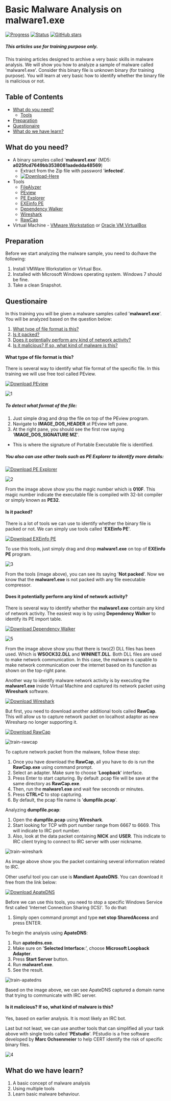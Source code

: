 # Basic Malware Analysis on malware1.exe
[![Progress](https://img.shields.io/badge/Progress-90%25-blue.svg)]()
[![Status](https://img.shields.io/badge/Status-Incomplete-orange.svg)]()
[![GitHub stars](https://img.shields.io/github/stars/badges/shields.svg?style=social&label=Star&maxAge=100)]()
##### This articles use for training purpose only.
This training articles designed to archive a very basic skills in malware analysis. We will show you how to analyze a sample of malware called 'malware1.exe'. Consider this binary file is unknown binary (for training purpose). You will learn at very basic how to identify whether the binary file is malicious or not.

## Table of Contents
- [What do you need?](#what-do-you-need)
  - [Tools](#tools)
- [Preparation](#preparation)
- [Questionaire](#questionaire)
- [What do we have learn?](#what-do-we-have-learn)

## What do you need?
- A binary samples called '**malware1.exe**' (MD5: **a025fcd7649bb3538081aadedda48569**)
  - Extract from the Zip file with password '**infected**'.
  - [![Download-Here](https://img.shields.io/badge/Download%20Sample-Here-brightgreen.svg)](https://github.com/alternat0r/training-malware1/raw/master/malware1.zip)
- Tools
  - [FileAlyzer](https://www.safer-networking.org/products/filealyzer/ "Download FileAlyzer here if you dont have yet")
  - [PEview](http://wjradburn.com/software/PEview.zip "Download PEview here")
  - [PE Explorer](http://www.heaventools.com/download-pe-explorer.htm "Download PE Explorer here")
  - [EXEinfo PE](https://sourceforge.net/projects/exeinfope/files/exeinfope.zip/download)
  - [Dependency Walker](http://www.dependencywalker.com/)
  - [Wireshark](https://www.wireshark.org/#download)
  - [RawCap](http://www.netresec.com/?page=RawCap)
- Virtual Machine - [VMware Workstation](https://my.vmware.com/web/vmware/info?slug=desktop_end_user_computing/vmware_workstation/10_0) or [Oracle VM VirtualBox](https://www.virtualbox.org/wiki/Downloads)

## Preparation

Before we start analyzing the malware sample, you need to do/have the following:
  1. Install VMWare Workstation or Virtual Box.
  2. Installed with Microsoft Windows operating system. Windows 7 should be fine.
  2. Take a clean Snapshot.

## Questionaire

In this training you will be given a malware samples called '**malware1.exe**'. You will be analyzed based on the question below:
  1. [What type of file format is this?](#what-type-of-file-format-is-this)
  2. [Is it packed?](#is-it-packed)
  3. [Does it potentially perform any kind of network activity?](#does-it-potentially-perform-any-kind-of-network-activity)
  4. [Is it malicious? If so, what kind of malware is this?](#is-it-malicious-if-so-what-kind-of-malware-is-this)

#### What type of file format is this?

There is several way to identify what file format of the specific file. In this training we will use free tool called PEview.

[![Download PEview](https://img.shields.io/badge/Download-PEview-brightgreen.svg)](http://wjradburn.com/software/PEview.zip)

![1](https://cloud.githubusercontent.com/assets/1006000/14823868/9a5947e8-0c06-11e6-82f5-9b8fa0116d03.png)

##### To detect what format of the file:
1. Just simple drag and drop the file on top of the PEview program.
2. Navigate to **IMAGE_DOS_HEADER** at PEview left pane.
3. At the right pane, you should see the first row saying '**IMAGE_DOS_SIGNATURE MZ**'.
  - This is where the signature of Portable Executable file is identified.

##### You also can use other tools such as PE Explorer to identify more details:

[![Download PE Explorer](https://img.shields.io/badge/Download-PE%20Explorer-brightgreen.svg)](http://www.heaventools.com/download/pexsetup.exe)

![2](https://cloud.githubusercontent.com/assets/1006000/14824704/795331aa-0c09-11e6-8ec7-6484fa84c3da.png)

From the image above show you the magic number which is **010F**. This magic number indicate the executable file is compiled with 32-bit compiler or simply known as **PE32**.

#### Is it packed?

There is a lot of tools we can use to identify whether the binary file is packed or not. We can simply use tools called '**EXEinfo PE**'.

[![Download EXEinfo PE](https://img.shields.io/badge/Download-EXEinfo%20PE-brightgreen.svg)](https://sourceforge.net/projects/exeinfope/files/exeinfope.zip/download)

To use this tools, just simply drag and drop **malware1.exe** on top of **EXEinfo PE** program.

![3](https://cloud.githubusercontent.com/assets/1006000/14825298/db1b2bac-0c0b-11e6-9572-16d2eb84635a.png)

From the tools (image above), you can see its saying '**Not packed**'. Now we know that the **malware1.exe** is not packed with any file executable compressor.

#### Does it potentially perform any kind of network activity?

There is several way to identify whether the **malware1.exe** contain any kind of network activity. The easiest way is by using  **Dependency Walker** to identify its PE import table.

[![Download Dependency Walker](https://img.shields.io/badge/Download-Dependency%20Walker-brightgreen.svg)](http://www.dependencywalker.com/)

![5](https://cloud.githubusercontent.com/assets/1006000/14826524/d5d289ec-0c10-11e6-94a2-b6e50e6a46fd.jpg)

From the image above show you that there is two(2) DLL files has been used. Which is **WSOCK32.DLL** and **WININET.DLL**. Both DLL files are used to make network communication. In this case, the malware is capable to make network communication over the internet based on its function as shown on the top-right pane.

Another way to identify malware network activity is by executing the **malware1.exe** inside Virtual Machine and captured its network packet using **Wireshark** software.

[![Download Wireshark](https://img.shields.io/badge/Download-Wireshark-brightgreen.svg)](https://www.wireshark.org/#download)

But first, you need to download another additional tools called **RawCap**. This will allow us to capture network packet on localhost adaptor as new Wiresharp no longer supporting it.

[![Download RawCap](https://img.shields.io/badge/Download-RawCap-brightgreen.svg)](http://www.netresec.com/?page=RawCap)

![train-rawcap](https://cloud.githubusercontent.com/assets/1006000/14843410/86cd5bf2-0c82-11e6-8b72-723f155621b4.png)

To capture network packet from the malware, follow these step:
  1. Once you have download the **RawCap**, all you have to do is run the **RawCap.exe** using command prompt.
  2. Select an adapter. Make sure to choose '**Loopback**' interface.
  3. Press Enter to start capturing. By default .pcap file will be save at the same directory as **RawCap.exe**.
  4. Then, run the **malware1.exe** and wait few seconds or minutes.
  5. Press **CTRL+C** to stop capturing.
  6. By default, the pcap file name is '**dumpfile.pcap**'.

Analyzing **dumpfile.pcap**:
  1. Open the **dumpfile.pcap** using **Wireshark**.
  2. Start looking for TCP with port number range from 6667 to 6669. This will indicate to IRC port number.
  3. Also, look at the data packet containing **NICK** and **USER**. This indicate to IRC client trying to connect to IRC server with user nickname.

![train-wireshark](https://cloud.githubusercontent.com/assets/1006000/14847029/2954d98e-0c99-11e6-8a30-adab3a0c5cb4.png)

As image above show you the packet containing several information related to IRC.

Other useful tool you can use is **Mandiant ApateDNS**. You can download it free from the link below:

[![Download ApateDNS](https://img.shields.io/badge/Download-ApateDNS-brightgreen.svg)](https://www.fireeye.com/services/freeware/mandiant-apatedns.html)

Before we can use this tools, you need to stop a specific Windows Service first called 'Internet Connection Sharing (ICS)'. To do that:

  1. Simply open command prompt and type **net stop SharedAccess** and press ENTER.

To begin the analysis using **ApateDNS**:

  1. Run **apatedns.exe**.
  2. Make sure on '**Selected Interface:**', choose **Microsoft Loopback Adapter**.
  3. Press **Start Server** button.
  4. Run **malware1.exe**.
  5. See the result.

![train-apatedns](https://cloud.githubusercontent.com/assets/1006000/14844386/974d460c-0c89-11e6-98e2-66c48924023a.png)

Based on the image above, we can see ApateDNS captured a domain name that trying to communicate with IRC server.

#### Is it malicious? If so, what kind of malware is this?

Yes, based on earlier analysis. It is most likely an IRC bot.

Last but not least, we can use another tools that can simplified all your task above with single tools called '**PEstudio**'. PEstudio is a free software developed by **Marc Ochsenmeier** to help CERT identify the risk of specific binary files.

![4](https://cloud.githubusercontent.com/assets/1006000/14825578/1430c86a-0c0d-11e6-8894-f8a584fa7128.png)

## What do we have learn?

  1. A basic concept of malware analysis
  2. Using multiple tools
  3. Learn basic malware behaviour.
  
